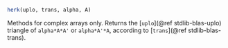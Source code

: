 ```julia
herk(uplo, trans, alpha, A)
```

Methods for complex arrays only. Returns the [`uplo`](@ref stdlib-blas-uplo) triangle of `alpha*A*A'` or `alpha*A'*A`, according to [`trans`](@ref stdlib-blas-trans).
